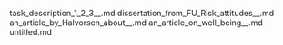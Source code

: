 task_description_1_2_3__.md
dissertation_from_FU_Risk_attitudes__.md
an_article_by_Halvorsen_about__.md
an_article_on_well_being__.md
untitled.md
